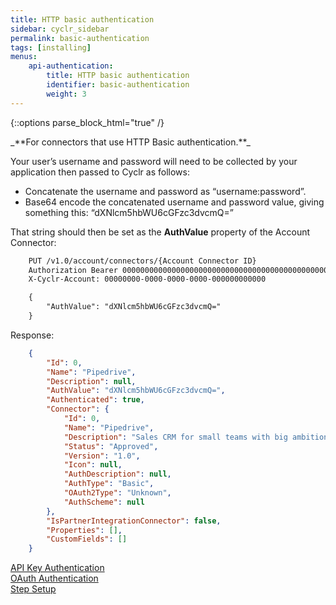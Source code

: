 ```yaml
---
title: HTTP basic authentication
sidebar: cyclr_sidebar
permalink: basic-authentication
tags: [installing]
menus:
    api-authentication:
        title: HTTP basic authentication
        identifier: basic-authentication
        weight: 3
---
```

{::options parse_block_html="true" /}
<section class="card">
_**For connectors that use HTTP Basic authentication.**_

Your user’s username and password will need to be collected by your application then passed to Cyclr as follows:

*  Concatenate the username and password as “username:password”.
*  Base64 encode the concatenated username and password value, giving something this: “dXNlcm5hbWU6cGFzc3dvcmQ=”

That string should then be set as the **AuthValue** property of the Account Connector:

```html
    PUT /v1.0/account/connectors/{Account Connector ID}
    Authorization Bearer 0000000000000000000000000000000000000000000000000000000000000000
    X-Cyclr-Account: 00000000-0000-0000-0000-000000000000

    {
        "AuthValue": "dXNlcm5hbWU6cGFzc3dvcmQ="
    }
```

Response:

```json
    {
        "Id": 0,
        "Name": "Pipedrive",
        "Description": null,
        "AuthValue": "dXNlcm5hbWU6cGFzc3dvcmQ=",
        "Authenticated": true,
        "Connector": {
            "Id": 0,
            "Name": "Pipedrive",
            "Description": "Sales CRM for small teams with big ambitions.",
            "Status": "Approved",
            "Version": "1.0",
            "Icon": null,
            "AuthDescription": null,
            "AuthType": "Basic",
            "OAuth2Type": "Unknown",
            "AuthScheme": null
        },
        "IsPartnerIntegrationConnector": false,
        "Properties": [],
        "CustomFields": []
    }
```

[API Key Authentication](./api-key-authentication)<br/>[OAuth Authentication](./oauth-authentication)  
[Step Setup](./step-set-up)

</section>
